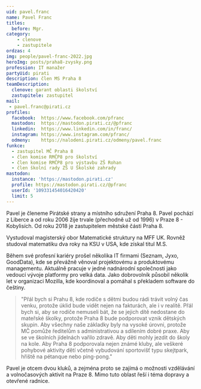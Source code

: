 ```yaml
---
uid: pavel.franc
name: Pavel Franc
titles:
  before: Mgr.
category:
    - clenove
    - zastupitele
ordzas: 4
img: people/pavel-franc-2022.jpg
heroImg: posts/praha8-zvysky.png
profession: IT manažer
partyUid: pirati
description: člen MS Praha 8
teamDescription:
  clenove: garant oblasti školství
  zastupitele: zastupitel
mail:
 - pavel.franc@pirati.cz
profiles:
  facebook:  https://www.facebook.com/pfranc
  mastodon:  https://mastodon.pirati.cz/@pfranc
  linkedin:  https://www.linkedin.com/in/franc/
  instagram: https://www.instagram.com/pfranc/
  odmeny:    https://nalodeni.pirati.cz/odmeny/pavel.franc
funkce:
  - zastupitel MČ Praha 8
  - člen komise RMČP8 pro školství
  - člen komise RMČP8 pro výstavbu ZŠ Rohan
  - člen školní rady ZŠ U Školské zahrady
mastodon:
  instance: 'https://mastodon.pirati.cz'
  profile: https://mastodon.pirati.cz/@pfranc
  userId: '109331454016420420'
  limit: 5
---
```


Pavel je členeme Pirátské strany a místního sdružení Praha 8. Pavel pochází z Liberce a od roku 2006 žije trvale (přechodně už od 1996) v Praze 8 - Kobylisích. Od roku 2018 je zastupitelem městské části Praha 8.

Vystudoval magisterský obor Matematické struktury na MFF UK. Rovněž studoval matematiku dva roky na KSU v USA, kde získal titul M.S.

Během své profesní kariéry prošel několika IT firmami (Seznam, Jyxo, GoodData), kde se převážně věnoval projektovému a produktovému managementu. Aktuálně pracuje v jedné nadnárodní společnosti jako vedoucí vývoje platformy pro velká data. Jako dobrovolník působil několik let v organizaci Mozilla, kde koordinoval a pomáhal s překladem software do češtiny.

>"Přál bych si Prahu 8, kde rodiče s dětmi budou rádi trávit volný čas venku, protože úklid bude vidět nejen na fakturách, ale i v realitě. Přál bych si, aby se rodiče nemuseli bát, že se jejich dítě nedostane do mateřské školky, protože Praha 8 bude podporovat vznik dětských skupin. Aby všechny naše základky byly na vysoké úrovni, protože MČ pomůže ředitelům s administrativou a sdílením dobré praxe. Aby se ve školních jídelnách vařilo zdravě. Aby děti mohly jezdit do školy na kole. Aby Praha 8 podporovala nejen známé kluby, ale veškeré pohybové aktivity dětí včetně vybudování sportovišť typu skejtpark, hřiště na pétanque nebo ping-pong."

Pavel je otcem dvou kluků, a zejména proto se zajímá o možnosti vzdělávání a volnočasových aktivit na Praze 8. Mimo tuto oblast řeší i téma dopravy a otevřené radnice.

